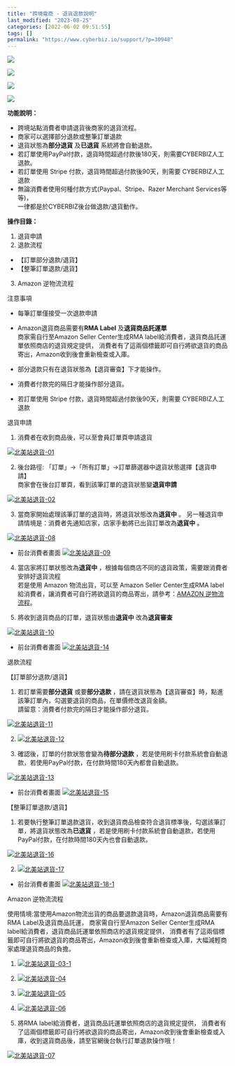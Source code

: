 ```yaml
---
title: "跨境電商 - 退貨退款說明"
last_modified: "2023-08-25"
categories: [2022-06-02 09:51:55]
tags: []
permalink: "https://www.cyberbiz.io/support/?p=30948"
---
```


![](https://www.cyberbiz.io/support/wp-content/uploads/2021/09/wp-主視覺bar-1024x321.png)

![](https://www.cyberbiz.io/support/wp-content/uploads/適用站別.png)

[![](https://www.cyberbiz.io/support/wp-content/uploads/北美站.png)](https://www.cyberbiz.io/support/?page_id=9206)

[![](https://www.cyberbiz.io/support/wp-content/uploads/日本站.png)](https://www.cyberbiz.io/support/?page_id=33456)

**功能說明：**  

* 跨境站點消費者申請退貨後商家的退貨流程。
* 商家可以選擇部分退款或整筆訂單退款
* 退貨狀態為**部分退貨** 及**已退貨** 系統將會自動退款。
* 若訂單使用PayPal付款，退貨時間超過付款後180天，則需要CYBERBIZ人工退款。
* 若訂單使用 Stripe 付款，退貨時間超過付款後90天，則需要 CYBERBIZ人工退款
* 無論消費者使用何種付款方式(Paypal、Stripe、Razer Merchant Services等等)，  
一律都是於CYBERBIZ後台做退款/退貨動作。

**操作目錄：**

1. 退貨申請
2. 退款流程
* 【訂單部分退款/退貨】
* 【整筆訂單退款/退貨】
3. Amazon 逆物流流程

注意事項  

* 每筆訂單僅接受一次退款申請 
* Amazon退貨商品需要有**RMA Label** 及**退貨商品託運單**  
商家需自行至Amazon Seller Center生成RMA label給消費者，退貨商品託運單依照商店的退貨規定提供，
消費者有了這兩個標籤即可自行將欲退貨的商品寄出，Amazon收到後會重新檢查或入庫。

* 部分退款只有在退貨狀態為【退貨審查】下才能操作。 
* 消費者付款完的隔日才能操作部分退貨。 
* 若訂單使用 Stripe 付款，退貨時間超過付款後90天，則需要 CYBERBIZ人工退款


退貨申請  


1. 消費者在收到商品後，可以至會員訂單頁申請退貨

[![北美站退貨-01](https://www.cyberbiz.io/support/wp-content/uploads/北美站退貨-01.jpg)](https://www.cyberbiz.io/support/wp-content/uploads/北美站退貨-01.jpg)  

2. 後台路徑: 「訂單」→「所有訂單」→訂單篩選器中退貨狀態選擇【退貨申請】  
商家會在後台訂單頁，看到該筆訂單的退貨狀態變**退貨申請**



[![北美站退貨-02](https://www.cyberbiz.io/support/wp-content/uploads/北美站退貨-02.jpg)](https://www.cyberbiz.io/support/wp-content/uploads/北美站退貨-02.jpg)  

3. 當商家開始處理該筆訂單的退貨時，將退貨狀態改為**退貨中** 。
另一種退貨申請情境是：消費者先通知店家，店家手動將已出貨訂單改為**退貨中** 。  

[![北美站退貨-08](https://www.cyberbiz.io/support/wp-content/uploads/北美站退貨-08.jpg)](https://www.cyberbiz.io/support/wp-content/uploads/北美站退貨-08.jpg)  

* 前台消費者畫面
[![北美站退貨-09](https://www.cyberbiz.io/support/wp-content/uploads/北美站退貨-09.jpg)](https://www.cyberbiz.io/support/wp-content/uploads/北美站退貨-09.jpg)  

4. 當店家將訂單狀態改為**退貨中** ，根據每個商店不同的退貨政策，需要跟消費者安排好退貨流程  
若是使用 Amazon 物流出貨，可以至 Amazon Seller Center生成RMA
label給消費者，讓消費者可自行將欲退貨的商品寄出，請參考：[AMAZON
逆物流流程](https://www.cyberbiz.io/support/?p=30948#c)。  





5. 將收到退貨商品的訂單，退貨狀態由**退貨中** 改為**退貨審查**

[![北美站退貨-10](https://www.cyberbiz.io/support/wp-content/uploads/北美站退貨-10.jpg)](https://www.cyberbiz.io/support/wp-content/uploads/北美站退貨-10.jpg)  

* 前台消費者畫面
[![北美站退貨-14](https://www.cyberbiz.io/support/wp-content/uploads/北美站退貨-14.jpg)](https://www.cyberbiz.io/support/wp-content/uploads/北美站退貨-14.jpg.jpg)  

退款流程  


【訂單部分退款/退貨】

1. 若訂單需要**部分退貨** 或要**部分退款** ，請在退貨狀態為【退貨審查】時，點進該筆訂單內，勾選要退貨的商品，在單價修改退貨金額。  
請留意：消費者付款完的隔日才能操作部分退貨。


[![北美站退貨-11](https://www.cyberbiz.io/support/wp-content/uploads/北美站退貨-11.jpg)](https://www.cyberbiz.io/support/wp-content/uploads/北美站退貨-11.jpg)  

2. [![北美站退貨-12](https://www.cyberbiz.io/support/wp-content/uploads/北美站退貨-12.jpg)](https://www.cyberbiz.io/support/wp-content/uploads/北美站退貨-12.jpg)   

3. 確認後，訂單的付款狀態會變為**待部分退款** ，若是使用刷卡付款系統會自動退款，若使用PayPal付款，在付款時間180天內都會自動退款。

[![北美站退貨-13](https://www.cyberbiz.io/support/wp-content/uploads/北美站退貨-13.jpg)](https://www.cyberbiz.io/support/wp-content/uploads/北美站退貨-13.jpg)  

* 前台消費者畫面
[![北美站退貨-15](https://www.cyberbiz.io/support/wp-content/uploads/北美站退貨-15.jpg)](https://www.cyberbiz.io/support/wp-content/uploads/北美站退貨-15.jpg)  

【整筆訂單退款/退貨】

1. 若要執行整筆訂單退款退貨，收到退貨商品檢查符合退貨標準後，勾選該筆訂單，將退貨狀態改為**已退貨** ，若是使用刷卡付款系統會自動退款，若使用PayPal付款，在付款時間180天內也會自動退款。


[![北美站退貨-16](https://www.cyberbiz.io/support/wp-content/uploads/北美站退貨-16.jpg)](https://www.cyberbiz.io/support/wp-content/uploads/北美站退貨-16.jpg)  

2. [![北美站退貨-17](https://www.cyberbiz.io/support/wp-content/uploads/北美站退貨-17.jpg)](https://www.cyberbiz.io/support/wp-content/uploads/北美站退貨-17.jpg)   

* 前台消費者畫面
[![北美站退貨-18-1](https://www.cyberbiz.io/support/wp-content/uploads/北美站退貨-18-1.jpg)](https://www.cyberbiz.io/support/wp-content/uploads/北美站退貨-18-1.jpg)  

Amazon 逆物流流程  

使用情境:當使用Amazon物流出貨的商品要退款退貨時，Amazon退貨商品需要有RMA Label及退貨商品託運， 商家需自行至Amazon Seller
Center生成RMA label給消費者，退貨商品託運單依照商店的退貨規定提供，
消費者有了這兩個標籤即可自行將欲退貨的商品寄出，Amazon收到後會重新檢查或入庫，大幅減輕商家處理退貨商品的負擔。  


1. [![北美站退貨-03-1](https://www.cyberbiz.io/support/wp-content/uploads/北美站退貨-03-1.jpg)](https://www.cyberbiz.io/support/wp-content/uploads/北美站退貨-03-1.jpg)   

2. [![北美站退貨-04](https://www.cyberbiz.io/support/wp-content/uploads/北美站退貨-04.jpg)](https://www.cyberbiz.io/support/wp-content/uploads/北美站退貨-04.jpg)   

3. [![北美站退貨-05](https://www.cyberbiz.io/support/wp-content/uploads/北美站退貨-05.jpg)](https://www.cyberbiz.io/support/wp-content/uploads/北美站退貨-05.jpg)   

4. [![北美站退貨-06](https://www.cyberbiz.io/support/wp-content/uploads/北美站退貨-06.jpg)](https://www.cyberbiz.io/support/wp-content/uploads/北美站退貨-06.jpg)   

5. 將RMA label給消費者，退貨商品託運單依照商店的退貨規定提供， 消費者有了這兩個標籤即可自行將欲退貨的商品寄出，Amazon收到後會重新檢查或入庫，收到退貨商品後，請至官網後台執行訂單退款操作哦！

[![北美站退貨-07](https://www.cyberbiz.io/support/wp-content/uploads/北美站退貨-07.jpg)](https://www.cyberbiz.io/support/wp-content/uploads/北美站退貨-07.jpg)  

